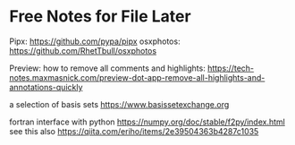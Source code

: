 # Free Notes for File Later
Pipx: https://github.com/pypa/pipx
osxphotos: https://github.com/RhetTbull/osxphotos

Preview: how to remove all comments and highlights:
https://tech-notes.maxmasnick.com/preview-dot-app-remove-all-highlights-and-annotations-quickly

a selection of basis sets
https://www.basissetexchange.org

fortran interface with python
https://numpy.org/doc/stable/f2py/index.html
see this also 
https://qiita.com/eriho/items/2e39504363b4287c1035
